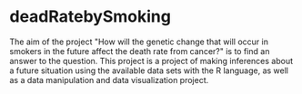 # deadRatebySmoking
The aim of the project "How will the genetic change that will occur in smokers in the future affect the death rate from cancer?" is to find an answer to the question. This project is a project of making inferences about a future situation using the available data sets with the R language, as well as a data manipulation and data visualization project.
